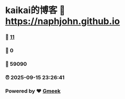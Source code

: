 # kaikai的博客 :link: https://naphjohn.github.io 
### :page_facing_up: [11](https://naphjohn.github.io/tag.html) 
### :speech_balloon: 0 
### :hibiscus: 59090 
### :alarm_clock: 2025-09-15 23:26:41 
### Powered by :heart: [Gmeek](https://github.com/Meekdai/Gmeek)
